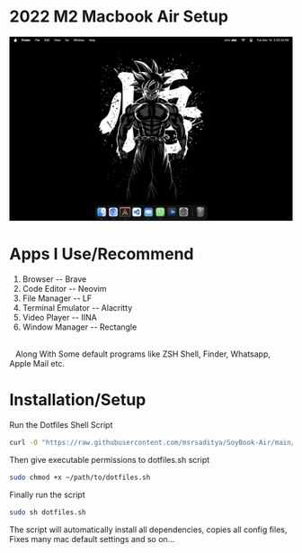 # 2022 M2 Macbook Air Setup

![My Wallpaper](https://github.com/msrsaditya/soybook-air/blob/main/screenshot.png)

# Apps I Use/Recommend

1. Browser -- Brave
2. Code Editor -- Neovim
3. File Manager -- LF 
4. Terminal Emulator -- Alacritty
5. Video Player -- IINA
6. Window Manager -- Rectangle
<br>
&ensp; Along With Some default programs like ZSH Shell, Finder, Whatsapp, Apple Mail etc.

# Installation/Setup
Run the Dotfiles Shell Script
```bash
curl -O "https://raw.githubusercontent.com/msrsaditya/SoyBook-Air/main/dotfiles.sh"
```
Then give executable permissions to dotfiles.sh script
```bash
sudo chmod +x ~/path/to/dotfiles.sh
```
Finally run the script
```bash
sudo sh dotfiles.sh
```
The script will automatically install all dependencies, copies all config files, Fixes many mac default settings and so on...
